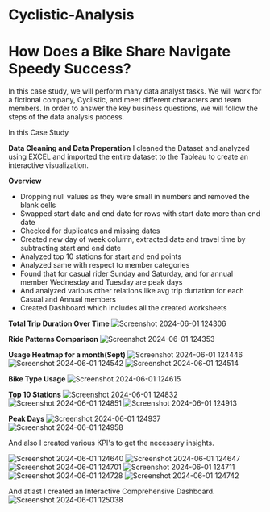 # Cyclistic-Analysis
# How Does a Bike Share Navigate Speedy Success?
In this case study, we will perform many data analyst tasks. We will work for a fictional company, Cyclistic, and meet different characters and team members. In order to answer the key business questions, we will follow the steps of the data analysis process.

In this Case Study

**Data Cleaning and Data Preperation**
I cleaned the Dataset and analyzed using EXCEL and  imported the entire dataset to the Tableau to create an interactive visualization. 

**Overview**
- Dropping null values as they were small in numbers and removed the blank cells
- Swapped start date and end date for rows with start date more than end date
- Checked for duplicates and missing dates
- Created new day of week column, extracted date and travel time by subtracting start and end date
- Analyzed top 10 stations for start and end points
- Analyzed same with respect to member categories
- Found that for casual rider Sunday and Saturday, and for annual member Wednesday and Tuesday are peak days
- And analyzed various other relations like avg trip durtation for each Casual and Annual members
- Created Dashboard which includes all the created worksheets 

**Total Trip Duration Over Time**
![Screenshot 2024-06-01 124306](https://github.com/jyothipragase/Cyclistic-Analysis/assets/164172544/fd92642d-c0ac-4a63-93c7-2773e7ee1b60)

**Ride Patterns Comparison**
![Screenshot 2024-06-01 124353](https://github.com/jyothipragase/Cyclistic-Analysis/assets/164172544/6ee213ba-8d6e-4f97-9671-44883601deb2)

**Usage Heatmap for a month(Sept)**
![Screenshot 2024-06-01 124446](https://github.com/jyothipragase/Cyclistic-Analysis/assets/164172544/b6a21bed-2b59-47ed-b7fe-e3acda68eb38)
![Screenshot 2024-06-01 124542](https://github.com/jyothipragase/Cyclistic-Analysis/assets/164172544/8a216b4e-cded-48eb-8155-a82df928f671)
![Screenshot 2024-06-01 124514](https://github.com/jyothipragase/Cyclistic-Analysis/assets/164172544/5f81dbc9-c4ae-44ff-bf51-4f7989abb158)

**Bike Type Usage**
![Screenshot 2024-06-01 124615](https://github.com/jyothipragase/Cyclistic-Analysis/assets/164172544/b6c56e38-2c83-41fd-ac27-3be60a22bad3)

**Top 10 Stations**
![Screenshot 2024-06-01 124832](https://github.com/jyothipragase/Cyclistic-Analysis/assets/164172544/433b4cbe-abc5-4a11-abc2-9ad7917968aa)
![Screenshot 2024-06-01 124851](https://github.com/jyothipragase/Cyclistic-Analysis/assets/164172544/dd7f860f-639f-4b78-894d-f9aab89d9776)
![Screenshot 2024-06-01 124913](https://github.com/jyothipragase/Cyclistic-Analysis/assets/164172544/b5379345-d1fc-4232-9e97-4b8e847f589e)

**Peak Days**
![Screenshot 2024-06-01 124937](https://github.com/jyothipragase/Cyclistic-Analysis/assets/164172544/ac304db6-f5af-4960-b181-b2fe75e40597)
![Screenshot 2024-06-01 124958](https://github.com/jyothipragase/Cyclistic-Analysis/assets/164172544/a34b79d2-b376-44e5-86ee-6b9cc65480ce)

And also I created various KPI's to get the necessary insights.

![Screenshot 2024-06-01 124640](https://github.com/jyothipragase/Cyclistic-Analysis/assets/164172544/3e3a2ef5-6aea-49a6-981d-0b657079779c)
![Screenshot 2024-06-01 124647](https://github.com/jyothipragase/Cyclistic-Analysis/assets/164172544/30d3ee4f-0fe3-4c2d-9c92-5bd7c45e3806)
![Screenshot 2024-06-01 124701](https://github.com/jyothipragase/Cyclistic-Analysis/assets/164172544/57e11e68-1a43-455c-acec-cd8eff6d6f94)
![Screenshot 2024-06-01 124711](https://github.com/jyothipragase/Cyclistic-Analysis/assets/164172544/a726d0ef-e984-4262-bebf-17bc218fb849)
![Screenshot 2024-06-01 124728](https://github.com/jyothipragase/Cyclistic-Analysis/assets/164172544/420f94d0-381c-46a8-b87b-3ce03fdb0f74)
![Screenshot 2024-06-01 124742](https://github.com/jyothipragase/Cyclistic-Analysis/assets/164172544/4b54ca02-4d85-4ae1-ab4f-b6d750ab1a53)

And atlast I created an Interactive Comprehensive Dashboard.
![Screenshot 2024-06-01 125038](https://github.com/jyothipragase/Cyclistic-Analysis/assets/164172544/204ebbe8-839d-4a2d-a42f-84d5252ad027)
















